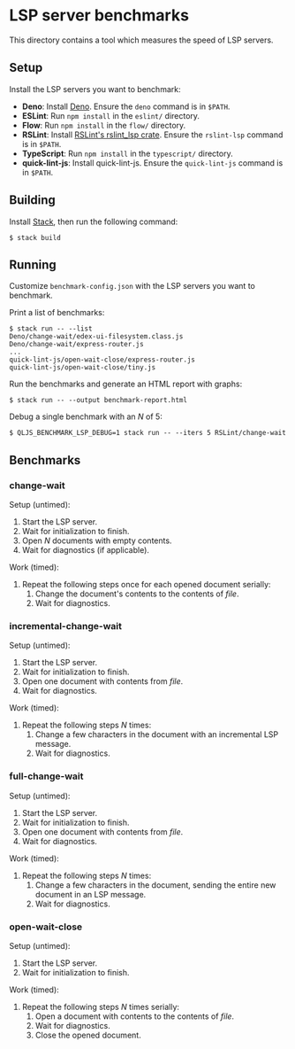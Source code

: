 # LSP server benchmarks

This directory contains a tool which measures the speed of LSP servers.

## Setup

Install the LSP servers you want to benchmark:

* **Deno**: Install [Deno][]. Ensure the `deno` command is in `$PATH`.
* **ESLint**: Run `npm install` in the `eslint/` directory.
* **Flow**: Run `npm install` in the `flow/` directory.
* **RSLint**: Install [RSLint's rslint_lsp crate][install-rslint]. Ensure the
  `rslint-lsp` command is in `$PATH`.
* **TypeScript**: Run `npm install` in the `typescript/` directory.
* **quick-lint-js**: Install quick-lint-js. Ensure the `quick-lint-js` command
  is in `$PATH`.

## Building

Install [Stack][], then run the following command:

    $ stack build

## Running

Customize `benchmark-config.json` with the LSP servers you want to benchmark.

Print a list of benchmarks:

    $ stack run -- --list
    Deno/change-wait/edex-ui-filesystem.class.js
    Deno/change-wait/express-router.js
    ...
    quick-lint-js/open-wait-close/express-router.js
    quick-lint-js/open-wait-close/tiny.js

Run the benchmarks and generate an HTML report with graphs:

    $ stack run -- --output benchmark-report.html

Debug a single benchmark with an *N* of 5:

    $ QLJS_BENCHMARK_LSP_DEBUG=1 stack run -- --iters 5 RSLint/change-wait

## Benchmarks

### change-wait

Setup (untimed):

1. Start the LSP server.
2. Wait for initialization to finish.
3. Open *N* documents with empty contents.
4. Wait for diagnostics (if applicable).

Work (timed):

1. Repeat the following steps once for each opened document serially:
   1. Change the document's contents to the contents of *file*.
   2. Wait for diagnostics.

### incremental-change-wait

Setup (untimed):

1. Start the LSP server.
2. Wait for initialization to finish.
3. Open one document with contents from *file*.
4. Wait for diagnostics.

Work (timed):

1. Repeat the following steps *N* times:
   1. Change a few characters in the document with an incremental LSP message.
   2. Wait for diagnostics.

### full-change-wait

Setup (untimed):

1. Start the LSP server.
2. Wait for initialization to finish.
3. Open one document with contents from *file*.
4. Wait for diagnostics.

Work (timed):

1. Repeat the following steps *N* times:
   1. Change a few characters in the document, sending the entire new document
      in an LSP message.
   2. Wait for diagnostics.

### open-wait-close

Setup (untimed):

1. Start the LSP server. 
2. Wait for initialization to finish.

Work (timed):

1. Repeat the following steps *N* times serially:
   1. Open a document with contents to the contents of *file*.
   2. Wait for diagnostics.
   3. Close the opened document.

[Deno]: https://deno.land/
[Stack]: https://haskellstack.org/
[install-rslint]: https://rslint.org/guide/
